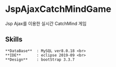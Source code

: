 # JspAjaxCatchMindGame
Jsp Ajax를 이용한 실시간 CatchMind 게임 

## Skills
```
**DataBase**  : MySQL ver8.0.18 <br>
**IDE**       : eclipse 2019-09 <br>
**Design**    : bootStrap 3.3.7
```
